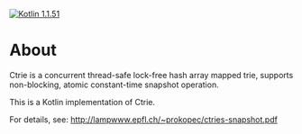 [![Kotlin 1.1.51](https://img.shields.io/badge/Kotlin-1.1.51-blue.svg)](http://kotlinlang.org)

# About

Ctrie is a concurrent thread-safe lock-free hash array mapped trie, supports non-blocking, atomic constant-time snapshot operation.

This is a Kotlin implementation of Ctrie.

For details, see: http://lampwww.epfl.ch/~prokopec/ctries-snapshot.pdf
